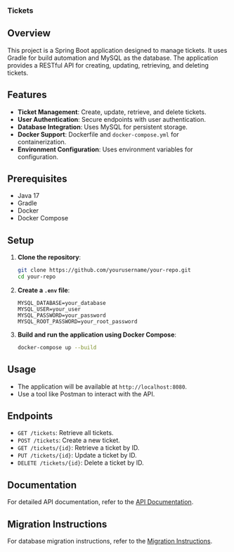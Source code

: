 ### Tickets

## Overview
This project is a Spring Boot application designed to manage tickets. It uses Gradle for build automation and MySQL as the database. The application provides a RESTful API for creating, updating, retrieving, and deleting tickets.

## Features
- **Ticket Management**: Create, update, retrieve, and delete tickets.
- **User Authentication**: Secure endpoints with user authentication.
- **Database Integration**: Uses MySQL for persistent storage.
- **Docker Support**: Dockerfile and `docker-compose.yml` for containerization.
- **Environment Configuration**: Uses environment variables for configuration.

## Prerequisites
- Java 17
- Gradle
- Docker
- Docker Compose

## Setup
1. **Clone the repository**:
    ```sh
    git clone https://github.com/yourusername/your-repo.git
    cd your-repo
    ```

2. **Create a `.env` file**:
    ```plaintext
    MYSQL_DATABASE=your_database
    MYSQL_USER=your_user
    MYSQL_PASSWORD=your_password
    MYSQL_ROOT_PASSWORD=your_root_password
    ```

3. **Build and run the application using Docker Compose**:
    ```sh
    docker-compose up --build
    ```

## Usage
- The application will be available at `http://localhost:8080`.
- Use a tool like Postman to interact with the API.

## Endpoints
- `GET /tickets`: Retrieve all tickets.
- `POST /tickets`: Create a new ticket.
- `GET /tickets/{id}`: Retrieve a ticket by ID.
- `PUT /tickets/{id}`: Update a ticket by ID.
- `DELETE /tickets/{id}`: Delete a ticket by ID.

## Documentation
For detailed API documentation, refer to the [API Documentation](docs_api.md).

## Migration Instructions
For database migration instructions, refer to the [Migration Instructions](migration_instructions.md).